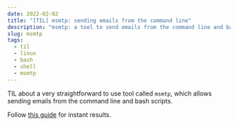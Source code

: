 ```yaml
---
date: 2022-02-02
title: "[TIL] msmtp: sending emails from the command line"
description: "msmtp: a tool to send emails from the command line and bash scripts"
slug: msmtp
tags:
  - til
  - linux
  - bash
  - shell
  - msmtp
---
```


TIL about a very straightforward to use tool called `msmtp`, which allows
sending emails from the command line and bash scripts.

Follow [this guide](https://www.linuxscrew.com/bash-send-email) for instant
results.